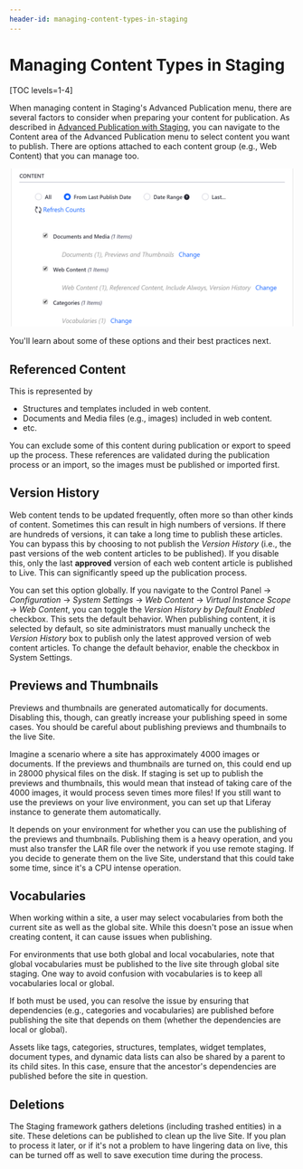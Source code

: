 ```yaml
---
header-id: managing-content-types-in-staging
---
```


# Managing Content Types in Staging

[TOC levels=1-4]

When managing content in Staging's Advanced Publication menu, there are several
factors to consider when preparing your content for publication. As described in
[Advanced Publication with Staging](/docs/7-2/user/-/knowledge_base/u/advanced-publication-with-staging),
you can navigate to the Content area of the Advanced Publication menu
to select content you want to publish. There are options attached to each
content group (e.g., Web Content) that you can manage too.

![Figure 1: Click the *Change* button for a content group to manage its specific content.](../../../../images/web-content-version-history-box.png)

You'll learn about some of these options and their best practices next.

## Referenced Content

This is represented by

- Structures and templates included in web content.
- Documents and Media files (e.g., images) included in web content.
- etc.

You can exclude some of this content during publication or export to speed up
the process. These references are validated during the publication process or an
import, so the images must be published or imported first.

## Version History

Web content tends to be updated frequently, often more so than other kinds of
content. Sometimes this can result in high numbers of versions. If there are
hundreds of versions, it can take a long time to publish these articles. You
can bypass this by choosing to not publish the *Version History* (i.e.,
the past versions of the web content articles to be published). If you disable
this, only the last **approved** version of each web content article is
published to Live. This can significantly speed up the publication process.

You can set this option globally. If you navigate to the Control Panel &rarr;
*Configuration* &rarr; *System Settings* &rarr; *Web Content* &rarr; *Virtual
Instance Scope* &rarr; *Web Content*, you can toggle the *Version History by
Default Enabled* checkbox. This sets the default behavior. When publishing
content, it is selected by default, so site administrators must manually uncheck
the *Version History* box to publish only the latest approved version of web
content articles. To change the default behavior, enable the checkbox in System
Settings.

## Previews and Thumbnails

Previews and thumbnails are generated automatically for documents. Disabling
this, though, can greatly increase your publishing speed in some cases. You
should be careful about publishing previews and thumbnails to the live Site.

Imagine a scenario where a site has approximately 4000 images or documents. If
the previews and thumbnails are turned on, this could end up in 28000 physical
files on the disk. If staging is set up to publish the previews and thumbnails,
this would mean that instead of taking care of the 4000 images, it would process
seven times more files! If you still want to use the previews on your live
environment, you can set up that Liferay instance to generate them
automatically.

It depends on your environment for whether you can use the publishing of the
previews and thumbnails. Publishing them is a heavy operation, and you must
also transfer the LAR file over the network if you use remote staging. If you
decide to generate them on the live Site, understand that this could take some
time, since it's a CPU intense operation.

## Vocabularies

When working within a site, a user may select vocabularies from both the current
site as well as the global site. While this doesn't pose an issue when creating
content, it can cause issues when publishing.

For environments that use both global and local vocabularies, note that global
vocabularies must be published to the live site through global site staging. One
way to avoid confusion with vocabularies is to keep all vocabularies local or
global.

If both must be used, you can resolve the issue by ensuring that dependencies
(e.g., categories and vocabularies) are published before publishing the site
that depends on them (whether the dependencies are local or global).

Assets like tags, categories, structures, templates, widget templates, document
types, and dynamic data lists can also be shared by a parent to its child sites.
In this case, ensure that the ancestor's dependencies are published before the
site in question.

## Deletions

The Staging framework gathers deletions (including trashed entities) in a site.
These deletions can be published to clean up the live Site. If you plan to
process it later, or if it's not a problem to have lingering data on live,
this can be turned off as well to save execution time during the process.
